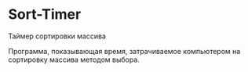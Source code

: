 # Sort-Timer
Таймер сортировки массива

Программа, показывающая время, затрачиваемое компьютером на сортировку массива методом выбора.
